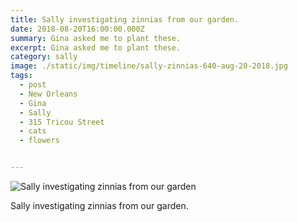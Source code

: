 ```yaml
---
title: Sally investigating zinnias from our garden.
date: 2018-08-20T16:00:00.000Z
summary: Gina asked me to plant these.
excerpt: Gina asked me to plant these.
category: sally
image: ./static/img/timeline/sally-zinnias-640-aug-20-2018.jpg
tags:
  - post 
  - New Orleans
  - Gina
  - Sally
  - 315 Tricou Street
  - cats
  - flowers


---
```


![Sally investigating zinnias from our garden](/static/img/sally/sally-zinnias-640-aug-20-2018.jpg "Sally investigating zinnias from our garden")

Sally investigating zinnias from our garden.

